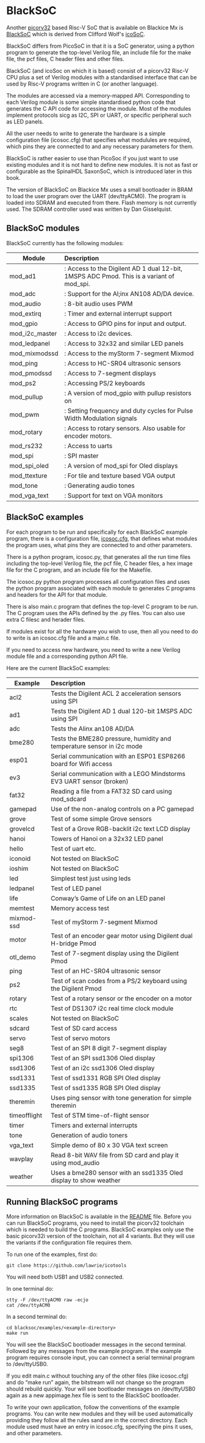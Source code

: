 # BlackSoC

Another [picorv32][] based Risc-V SoC that is available on Blackice Mx is [BlackSoC][] which is derived from Clifford Wolf's [icoSoC][].

BlackSoC differs from PicoSoC in that it is a SoC generator, using a python program to generate the top-level Verilog file, an include file for the make file, the pcf files, C header files and other files.

BlackSoC (and icoSoc on which it is based) consist of a picorv32 Risc-V CPU plus a set of Verilog modules with a standardised interface that can be used by Risc-V programs written in C (or another language).

The modules are accessed via a memory-mapped API. Corresponding to each Verilog module is some simple standardised python code that generates the C API code for accessing the module. Most of the modules implement protocols sicg as I2C, SPI or UART, or specific peripheral such as LED panels.

All the user needs to write to generate the hardware is a simple configuration file (icosoc.cfg) that specifies what modulules are required, which pins they are connected to and any necessary parameters for them. 

BlackSoC is rather easier to use than PicoSoc if you just want to use existing modules and it is not hard to define new modules. It is not as fast or configurable as the SpinalHDL SaxonSoC, which is introduced later in this book.

The version of BlackSoC on Blackice Mx uses a small bootloader in BRAM to load the user program over the UART (dev/ttyACM0). The program is loaded into SDRAM and executed from there. Flash memory is not currently used. The SDRAM controller used was written by Dan Gisselquist.

[BlackSoC]:					https://github.com/lawrie/icotools/tree/master/icosoc
[icoSoC]:					https://github.com/cliffordwolf/icotools/tree/master/icosoc
[picorv32]:					https://github.com/cliffordwolf/picorv32

## BlackSoC modules

BlackSoC currently has the following modules:

| Module         | Description                                                                             |
| ------         |:-----------                                                                             |
| mod_ad1        |: Access to the Digilent AD 1 dual 12-bit, 1MSPS ADC Pmod. This is a variant of mod_spi. |
| mod_adc        |: Support for the Al;inx AN108 AD/DA device.                                             |
| mod_audio      |: 8-bit audio uses PWM                                                                   |
| mod_extirq     |: Timer and external interrupt support                                                   |
| mod_gpio       |: Access to GPIO pins for input and output.                                              |
| mod_i2c_master |: Access to i2c devices.                                                                 |
| mod_ledpanel   |: Access to 32x32 and similar LED panels                                                 |
| mod_mixmodssd  |: Access to the myStorm 7-segment Mixmod                                                 |
| mod_ping       |: Access to HC-SR04 ultrasonic sensors                                                   |
| mod_pmodssd    |: Access to 7-segment displays                                                           |
| mod_ps2        |: Accessing PS/2 keyboards                                                               |
| mod_pullup     |: A version of mod_gpio with pullup resistors on                                         |
| mod_pwm        |: Setting frequency and duty cycles for Pulse Width Modulation signals                   |
| mod_rotary     |: Access to rotary sensors. Also usable for encoder motors.                              |
| mod_rs232      |: Access to uarts                                                                        |
| mod_spi        |: SPI master                                                                             |
| mod_spi_oled   |: A version of mod_spi for Oled displays                                                 |
| mod_ttexture   |: For tile and texture based VGA output                                                  |
| mod_tone       |: Generating audio tones                                                                 |
| mod_vga_text   |: Support for text on VGA monitors                                                       |

## BlackSoC examples

For each program to be run and specifically for each BlackSoC example program, there is a configuration file, [icosoc.cfg][], that defines what modules the program uses, what pins they are connected to and other parameters.

There is a python program, icosoc.py, that generates all the run time files including the top-level Verilog file, the pcf file, C header files, a hex image file for the C program, and an include file for the Makefile.

The icosoc.py python program processes all configuration files and uses the python program associated with each module to generates C programs and headers for the API for that module.

There is also main.c program that defines the top-level C program to be run. The C program uses the APIs defined by the <module>.py files. You can also use extra C filesc and herader files.

If modules exist for all the hardware you wish to use, then all you need to do to write is an icosoc.cfg file and a main.c file.

If you need to access new hardware, you need to write a new Verilog module file and a corresponding python API file.

[icosoc.cfg]:				https://github.com/lawrie/icotools/blob/master/icosoc/examples/grove/icosoc.cfg

Here are the current BlackSoC examples:

| Example      | Description |
| -------      |:----------- |
| acl2         | Tests the Digilent ACL 2 acceleration sensors using SPI
| ad1          | Tests the Digilent AD 1 dual 120-bit 1MSPS ADC using SPI
| adc          | Tests the Alinx an108 AD/DA
| bme280       | Tests the BME280 pressure, humidity and temperature sensor in i2c mode
| esp01        | Serial communication with an ESP01 ESP8266 board for Wifi access
| ev3          | Serial communication with a LEGO Mindstorms EV3 UART sensor (broken)
| fat32        | Reading a file from a FAT32 SD card using mod_sdcard
| gamepad      | Use of the non-analog controls on a PC gamepad
| grove        | Test of some simple Grove sensors
| grovelcd     | Test of a Grove RGB-backlit i2c text LCD display
| hanoi        | Towers of Hanoi on a 32x32 LED panel
| hello        | Test of uart etc.
| iconoid      | Not tested on BlackSoC
| ioshim       | Not tested on BlackSoC
| led          | Simplest test just using leds
| ledpanel     | Test of LED panel
| life         | Conway’s Game of Life on an LED panel
| memtest      | Memory access test
| mixmod-ssd   | Test of myStorm 7-segment Mixmod
| motor        | Test of an encoder gear motor using Digilent dual H-bridge Pmod
| otl_demo     | Test of 7-segment display using the Digilent Pmod
| ping         | Test of an HC-SR04 ultrasonic sensor
| ps2          | Test of scan codes from a PS/2 keyboard using the Digilent Pmod
| rotary       | Test of a rotary sensor or the encoder on a motor
| rtc          | Test of DS1307 i2c real time clock module
| scales       | Not tested on BlackSoC
| sdcard       | Test of SD card access
| servo        | Test of servo motors
| seg8         | Test of an SPI 8 digit 7-segment display
| spi1306      | Test of an SPI ssd1306 Oled display
| ssd1306      | Test of an i2c ssd1306 Oled display
| ssd1331      | Test of ssd1331 RGB SPI Oled display
| ssd1335      | Test of ssd1335 RGB SPI Oled display
| theremin     | Uses ping sensor with tone generation for simple theremin
| timeofflight | Test of STM time-of-flight sensor
| timer        | Timers and external interrupts
| tone         | Generation of audio toners
| vga_text     | Simple demo of 80 x 30 VGA text screen
| wavplay      | Read 8-bit WAV file from SD card and play it using mod_audio
| weather      | Uses a bme280 sensor with an ssd1335 Oled display to show weather

## Running BlackSoC programs

More information on BlackSoC is available in the [README][] file. Before you can run BlackSoC programs, you need to install the picorv32 toolchain which is needed to build the C programs. BlackSoC examples only use the basic picorv32i version of the toolchain, not all 4 variants. But they will use the variants if the configuration file requires them.

[README]:					https://github.com/lawrie/icotools/blob/master/icosoc/README

To run one of the examples, first do:

	git clone https://github.com/lawrie/icotools

You will need both USB1 and USB2 connected.

In one terminal do:

	stty -F /dev/ttyACM0 raw -ecjo
	cat /dev/ttyACM0

In a second terminal do:

	cd blacksoc/examples/<example-directory>
	make run

You will see the BlackSoC bootloader messages in the second terminal. Followed by any messages from the example program. If the example program requires console input, you can connect a serial terminal program to /dev/ttyUSB0.

If you edit main.c without touching any of the other files (like icosoc.cfg) and do “make run” again, the bitstream will not change so the program should rebuild quickly. Your will see bootloader messages on /dev/ttyUSB0 again as a new appimage.hex file is sent to the BlackSoC bootloader.

To write your own application, follow the conventions of the example programs. You can write new modules and they will be used automatically providing they follow all the rules sand are in the correct directory. Each module used must have an entry in icosoc.cfg, specifying the pins it uses, and other parameters.
